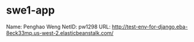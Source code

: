 # swe1-app
Name: Penghao Weng
NetID: pw1298 
URL: http://test-env-for-django.eba-8eck33mp.us-west-2.elasticbeanstalk.com/
